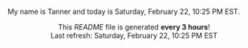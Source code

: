 My name is Tanner and today is Saturday, February 22, 10:25 PM EST.

<p align="center">This <i>README</i> file is generated <b>every 3 hours</b>!</br>Last refresh: Saturday, February 22, 10:25 PM EST<br /></p>

